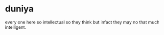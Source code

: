 # duniya
every one here so intellectual so they think but infact they may no that much intelligent.
